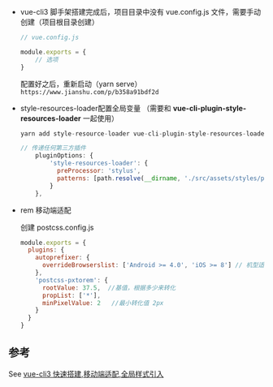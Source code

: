 - vue-cli3 脚手架搭建完成后，项目目录中没有 vue.config.js 文件，需要手动创建（项目根目录创建）

  ```javascript
  // vue.config.js
  
  module.exports = {
      // 选项
  }
  ```

  配置好之后，重新启动（yarn serve）`https://www.jianshu.com/p/b358a91bdf2d`

- style-resources-loader配置全局变量 （需要和 **vue-cli-plugin-style-resources-loader** 一起使用）

  ```javascript
  yarn add style-resource-loader vue-cli-plugin-style-resources-loader --save-dev
  
  // 传递任何第三方插件
      pluginOptions: {
          'style-resources-loader': {
            preProcessor: 'stylus',
            patterns: [path.resolve(__dirname, './src/assets/styles/public/*.styl')]
          }
      },
  ```

- rem 移动端适配

  创建 postcss.config.js

  ```javascript
  module.exports = {
    plugins: {
      autoprefixer: {
        overrideBrowserslist: ['Android >= 4.0', 'iOS >= 8'] // 机型适配
      },
      'postcss-pxtorem': {
        rootValue: 37.5,  //基值，根据多少来转化    
        propList: ['*'],
        minPixelValue: 2   //最小转化值 2px
      }
    }
  }
  
  ```
## 参考
See [vue-cli3 快速搭建,移动端适配,全局样式引入](https://www.cnblogs.com/coober/p/10875647.html)
  